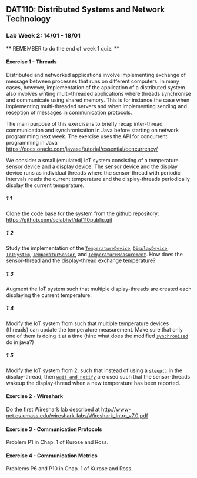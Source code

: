 ## DAT110: Distributed Systems and Network Technology

### Lab Week 2: 14/01 - 18/01

** REMEMBER to do the end of week 1 quiz. **

#### Exercise 1 - Threads

Distributed and networked applications involve implementing exchange of message between processes that runs on different computers. In many cases, however, implementation of the application of a distributed system also involves writing multi-threaded applications where threads synchronise and communicate using shared memory. This is for instance the case when implementing multi-threaded servers and when implementing sending and reception of messages in communication protocols.

The main purpose of this exercise is to briefly recap inter-thread communication and synchronisation in Java before starting on network programming next week. The exercise uses the API for concurrent programming in Java https://docs.oracle.com/javase/tutorial/essential/concurrency/

We consider a small (emulated) IoT system consisting of a temperature sensor device and a display device. The sensor device and the display device runs as individual threads where the sensor-thread with periodic intervals reads the current temperature and the display-threads periodically display the current temperature.

##### 1.1

Clone the code base for the system from the github repository: https://github.com/selabhvl/dat110public.git

##### 1.2

Study the implementation of the  [`TemperatureDevice`](https://github.com/selabhvl/dat110public/blob/master/week2/iotthreads/src/no/hvl/dat110/threading/TemperatureDevice.java), [`DisplayDevice`](https://github.com/selabhvl/dat110public/blob/master/week2/iotthreads/src/no/hvl/dat110/threading/DisplayDevice.java), [`IoTSystem`](https://github.com/selabhvl/dat110public/blob/master/week2/iotthreads/src/no/hvl/dat110/threading/IoTSystem.java), [`TemperaturSensor`](https://github.com/selabhvl/dat110public/blob/master/week2/iotthreads/src/no/hvl/dat110/threading/TemperatureSensor.java), and [`TemperatureMeasurement`](https://github.com/selabhvl/dat110public/blob/master/week2/iotthreads/src/no/hvl/dat110/threading/TemperatureMeasurement.java). How does the sensor-thread and the display-thread exchange temperature?

##### 1.3

Augment the IoT system such that multiple display-threads are created each displaying the current temperature.

##### 1.4

Modify the IoT system from such that multiple temperature devices (threads) can update the temperature measurement. Make sure that only one of them is doing it at a time (hint: what does the modified [`synchronised`](https://docs.oracle.com/javase/tutorial/essential/concurrency/syncmeth.html) do in java?)

##### 1.5

Modify the IoT system from 2. such that instead of using a [`sleep()`](https://docs.oracle.com/javase/tutorial/essential/concurrency/sleep.html) in the display-thread, then [`wait and notify`](https://docs.oracle.com/javase/tutorial/essential/concurrency/guardmeth.html) are used such that the sensor-threads wakeup the display-thread when a new temperature has been reported.

#### Exercise 2 - Wireshark

Do the first Wireshark lab described at http://www-net.cs.umass.edu/wireshark-labs/Wireshark_Intro_v7.0.pdf

#### Exercise 3 - Communication Protocols

Problem P1 in Chap. 1 of Kurose and Ross.

#### Exercise 4 - Communication Metrics

Problems P6 and P10 in Chap. 1 of Kurose and Ross.
